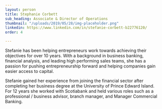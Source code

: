 ```yaml
---
layout: person
title: Stephanie Corbett
sub_heading: Associate & Director of Operations
thumbnail: "/uploads/2019/05/28/img-placeholder.png"
linkedin: https://www.linkedin.com/in/stefanie-corbett-b22776120/
order: 4

---
```

Stefanie has been helping entrepreneurs work towards achieving their objectives for over 10 years. With a background in business banking, financial analysis, and leading high performing sales teams, she has a passion for pushing entrepreneurship forward and helping companies gain easier access to capital.

Stefanie gained her experience from joining the financial sector after completing her business degree at the University of Prince Edward Island. For 12 years she worked with Scotiabank and held various roles such as a professional / business advisor, branch manager, and Manager Commercial Banking.